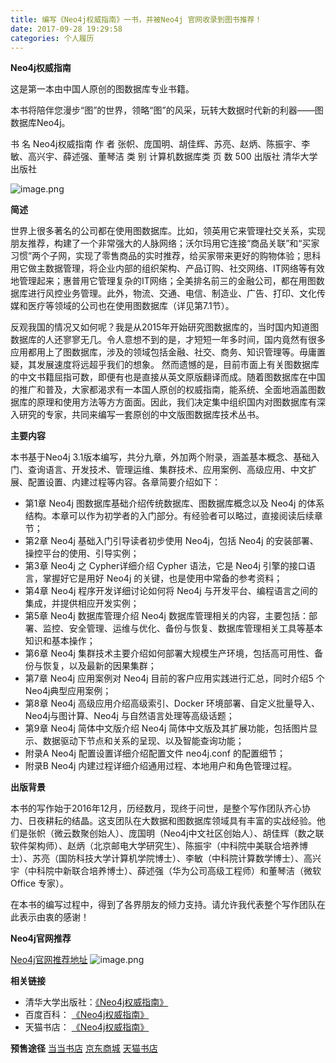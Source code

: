 ```yaml
---
title: 编写《Neo4j权威指南》一书，并被Neo4j 官网收录到图书推荐！
date: 2017-09-28 19:29:58
categories: 个人履历
---
```


**Neo4j权威指南**

这是第一本由中国人原创的图数据库专业书籍。

本书将陪伴您漫步“图”的世界，领略“图”的风采，玩转大数据时代新的利器——图数据库Neo4j。

书    名  Neo4j权威指南    作    者 张帜、庞国明、胡佳辉、苏亮、赵炳、陈振宇、李敏、高兴宇、薛述强、董琴洁
类    别  计算机数据库类  页    数 500 
出版社   清华大学出版社

![image.png](http://ofsebki4w.bkt.clouddn.com/FruphVQuMMnRd-afrFBlS3BxLrO-)

**简述**

世界上很多著名的公司都在使用图数据库。比如，领英用它来管理社交关系，实现朋友推荐，构建了一个非常强大的人脉网络；沃尔玛用它连接“商品关联”和“买家习惯”两个子网，实现了零售商品的实时推荐，给买家带来更好的购物体验；思科用它做主数据管理，将企业内部的组织架构、产品订购、社交网络、IT网络等有效地管理起来；惠普用它管理复杂的IT网络；全美排名前三的金融公司，都在用图数据库进行风控业务管理。此外，物流、交通、电信、制造业、广告、打印、文化传媒和医疗等领域的公司也在使用图数据库（详见第7.1节）。

反观我国的情况又如何呢？我是从2015年开始研究图数据库的，当时国内知道图数据库的人还寥寥无几。令人意想不到的是，才短短一年多时间，国内竟然有很多应用都用上了图数据库，涉及的领域包括金融、社交、商务、知识管理等。毋庸置疑，其发展速度将远超乎我们的想象。
然而遗憾的是，目前市面上有关图数据库的中文书籍屈指可数，即便有也是直接从英文原版翻译而成。随着图数据库在中国的推广和普及，大家都渴求有一本国人原创的权威指南，能系统、全面地涵盖图数据库的原理和使用方法等方方面面。因此，我们决定集中组织国内对图数据库有深入研究的专家，共同来编写一套原创的中文版图数据库技术丛书。

**主要内容**

本书基于Neo4j 3.1版本编写，共分九章，外加两个附录，涵盖基本概念、基础入门、查询语言、开发技术、管理运维、集群技术、应用案例、高级应用、中文扩展、配置设置、内建过程等内容。各章简要介绍如下：
* 第1章 Neo4j 图数据库基础介绍传统数据库、图数据库概念以及 Neo4j 的体系结构。本章可以作为初学者的入门部分。有经验者可以略过，直接阅读后续章节；
* 第2章 Neo4j 基础入门引导读者初步使用 Neo4j，包括 Neo4j 的安装部署、操控平台的使用、引导实例；
* 第3章 Neo4j 之 Cypher详细介绍 Cypher 语法，它是 Neo4j 引擎的接口语言，掌握好它是用好 Neo4j 的关键，也是使用中常备的参考资料；
* 第4章 Neo4j 程序开发详细讨论如何将 Neo4j 与开发平台、编程语言之间的集成，并提供相应开发实例；
* 第5章 Neo4j 数据库管理介绍 Neo4j 数据库管理相关的内容，主要包括：部署、监控、安全管理、运维与优化、备份与恢复、数据库管理相关工具等基本知识和基本操作；
* 第6章 Neo4j 集群技术主要介绍如何部署大规模生产环境，包括高可用性、备份与恢复，以及最新的因果集群；
* 第7章 Neo4j 应用案例对 Neo4j 目前的客户应用实践进行汇总，同时介绍5 个Neo4j典型应用案例；
* 第8章 Neo4j 高级应用介绍高级索引、Docker 环境部署、自定义批量导入、Neo4j与图计算、Neo4j 与自然语言处理等高级话题；
* 第9章 Neo4j 简体中文版介绍 Neo4j 简体中文版及其扩展功能，包括图片显示、数据驱动下节点和关系的呈现、以及智能查询功能；
* 附录A Neo4j 配置设置详细介绍配置文件 neo4j.conf 的配置细节；
* 附录B Neo4j 内建过程详细介绍通用过程、本地用户和角色管理过程。

**出版背景**

本书的写作始于2016年12月，历经数月，现终于问世，是整个写作团队齐心协力、日夜耕耘的结晶。这支团队在大数据和图数据库领域具有丰富的实战经验。他们是张帜（微云数聚创始人）、庞国明（Neo4j中文社区创始人）、胡佳辉（数之联软件架构师）、赵炳（北京邮电大学研究生）、陈振宇（中科院中美联合培养博士）、苏亮（国防科技大学计算机学院博士）、李敏（中科院计算数学博士）、高兴宇（中科院中新联合培养博士）、薛述强（华为公司高级工程师）和董琴洁（微软 Office 专家）。

在本书的编写过程中，得到了各界朋友的倾力支持。请允许我代表整个写作团队在此表示由衷的感谢！

**Neo4j官网推荐**

 [Neo4j官网推荐地址](https://neo4j.com/books/neo4j%E6%9D%83%E5%A8%81%E6%8C%87%E5%8D%97-neo4j-definitive-guide/) 
 ![image.png](http://ofsebki4w.bkt.clouddn.com/FrV8KhpP21zxzVo1OT_xbv2oQnl2)
 
**相关链接**

* 清华大学出版社：[《Neo4j权威指南》](http://www.tup.tsinghua.edu.cn/booksCenter/book_07389801.html)
* 百度百科： [《Neo4j权威指南》](https://baike.baidu.com/item/Neo4j%E6%9D%83%E5%A8%81%E6%8C%87%E5%8D%97/22122519?fr=aladdin)
* 天猫书店： [《Neo4j权威指南》](https://detail.tmall.com/item.htm?spm=a220m.1000858.1000725.1.4c637810M4IaPv&id=558467366391&user_id=2451699564&cat_id=2&is_b=1&rn=993624b191e54495056d40066145637b)

**预售途径**
 [当当书店](http://product.dangdang.com/25163569.html)
 [京东商城](https://item.jd.com/12241030.html)
 [天猫书店](https://detail.tmall.com/item.htm?spm=a220m.1000858.1000725.1.4c637810M4IaPv&id=558467366391&user_id=2451699564&cat_id=2&is_b=1&rn=993624b191e54495056d40066145637b)